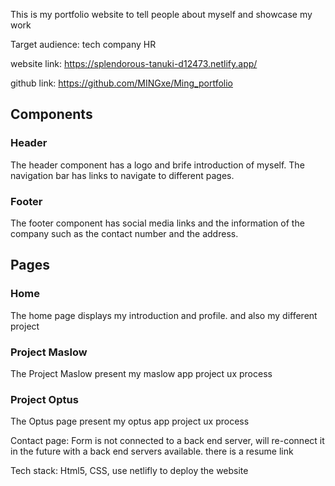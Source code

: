 


This is my portfolio website to tell people about myself and showcase my work

Target audience: tech company HR

website link: https://splendorous-tanuki-d12473.netlify.app/

github link: https://github.com/MINGxe/Ming_portfolio


## Components

### Header
The header component has a logo and brife introduction of myself. The navigation bar has links to navigate to different pages.

### Footer
The footer component has social media links and the information of the company such as the contact number and the address.

## Pages

### Home
The home page displays my introduction and profile. and also my different project 

### Project Maslow
The Project Maslow present my maslow app project ux process 

### Project Optus
The Optus page present my optus app project ux process

Contact page:
Form is not connected to a back end server, will re-connect it in the future with a back end servers available.
there is a resume link 


Tech stack:
Html5, CSS, use netlifly to deploy the website